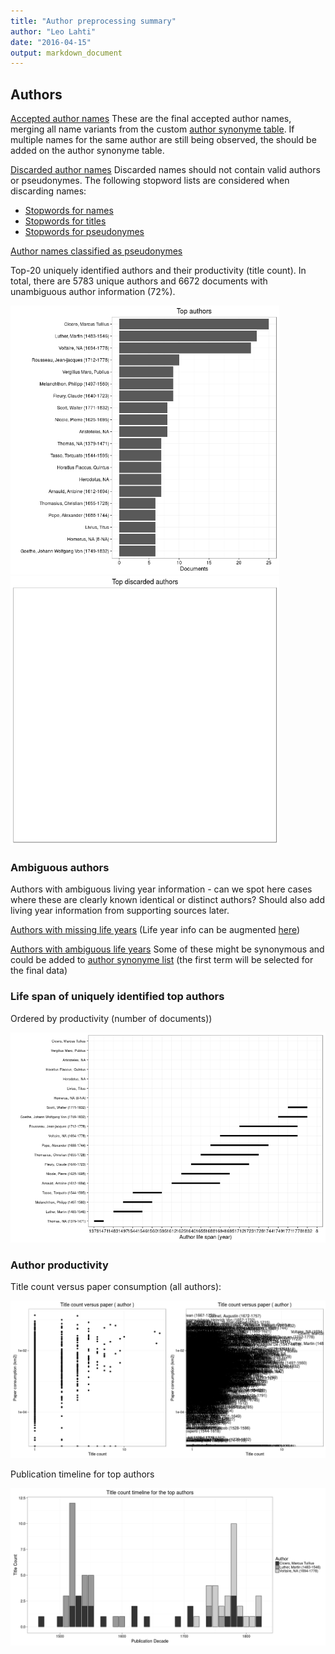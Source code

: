 ```yaml
---
title: "Author preprocessing summary"
author: "Leo Lahti"
date: "2016-04-15"
output: markdown_document
---
```


## Authors

[Accepted author names](output.tables/author_accepted.csv) These are the final accepted author names, merging all name variants from the custom [author synonyme table](https://github.com/rOpenGov/bibliographica/blob/master/inst/extdata/ambiguous-authors.csv). If multiple names for the same author are still being observed, the should be added on the author synonyme table.

[Discarded author names](output.tables/author_discarded.csv) Discarded names should not contain valid authors or pseudonymes. The following stopword lists are considered when discarding names:
  * [Stopwords for names](https://github.com/rOpenGov/bibliographica/blob/master/inst/extdata/stopwords_for_names.csv)
  * [Stopwords for titles](https://github.com/rOpenGov/bibliographica/blob/master/inst/extdata/stopwords_titles.csv)
  * [Stopwords for pseudonymes](https://github.com/rOpenGov/bibliographica/blob/master/inst/extdata/stopwords_pseudonymes.csv)    

[Author names classified as pseudonymes](output.tables/author_pseudonymes.csv) 


Top-20 uniquely identified authors and their productivity (title count). In total, there are 5783 unique authors and 6672 documents with unambiguous author information (72%).

<img src="figure/summaryauthors-1.png" title="plot of chunk summaryauthors" alt="plot of chunk summaryauthors" width="430px" /><img src="figure/summaryauthors-2.png" title="plot of chunk summaryauthors" alt="plot of chunk summaryauthors" width="430px" />

### Ambiguous authors

Authors with ambiguous living year information - can we spot here
cases where these are clearly known identical or distinct authors?
Should also add living year information from supporting sources later.

[Authors with missing life years](output.tables/authors_missing_lifeyears.csv) (Life year info can be augmented [here](https://github.com/rOpenGov/bibliographica/blob/master/inst/extdata/author_info.csv))

[Authors with ambiguous life years](output.tables/author_life_ambiguous.csv) Some of these might be synonymous and could be added to [author synonyme list](https://github.com/rOpenGov/bibliographica/blob/master/inst/extdata/ambiguous-authors.csv) (the first term will be selected for the final data)


### Life span of uniquely identified top authors

Ordered by productivity (number of documents))

![plot of chunk summaryauthorslife](figure/summaryauthorslife-1.png)


### Author productivity

Title count versus paper consumption (all authors):

![plot of chunk authortitlespapers](figure/authortitlespapers-1.png)

Publication timeline for top authors

![plot of chunk summaryTop10authorstimeline](figure/summaryTop10authorstimeline-1.png)




